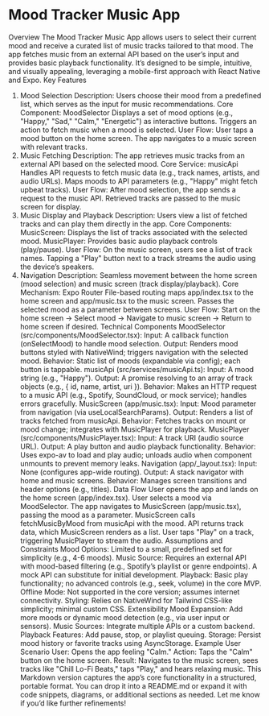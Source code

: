 #  Mood Tracker Music App
Overview
The Mood Tracker Music App allows users to select their current mood and receive a curated list of music tracks tailored to that mood. The app fetches music from an external API based on the user’s input and provides basic playback functionality. It’s designed to be simple, intuitive, and visually appealing, leveraging a mobile-first approach with React Native and Expo.
Key Features
1. Mood Selection
Description: Users choose their mood from a predefined list, which serves as the input for music recommendations.
Core Component: MoodSelector
Displays a set of mood options (e.g., "Happy," "Sad," "Calm," "Energetic") as interactive buttons.
Triggers an action to fetch music when a mood is selected.
User Flow: 
User taps a mood button on the home screen.
The app navigates to a music screen with relevant tracks.
2. Music Fetching
Description: The app retrieves music tracks from an external API based on the selected mood.
Core Service: musicApi
Handles API requests to fetch music data (e.g., track names, artists, and audio URLs).
Maps moods to API parameters (e.g., "Happy" might fetch upbeat tracks).
User Flow:
After mood selection, the app sends a request to the music API.
Retrieved tracks are passed to the music screen for display.
3. Music Display and Playback
Description: Users view a list of fetched tracks and can play them directly in the app.
Core Components:
MusicScreen: Displays the list of tracks associated with the selected mood.
MusicPlayer: Provides basic audio playback controls (play/pause).
User Flow:
On the music screen, users see a list of track names.
Tapping a "Play" button next to a track streams the audio using the device’s speakers.
4. Navigation
Description: Seamless movement between the home screen (mood selection) and music screen (track display/playback).
Core Mechanism: Expo Router
File-based routing maps app/index.tsx to the home screen and app/music.tsx to the music screen.
Passes the selected mood as a parameter between screens.
User Flow:
Start on the home screen → Select mood → Navigate to music screen → Return to home screen if desired.
Technical Components
MoodSelector (src/components/MoodSelector.tsx):
Input: A callback function (onSelectMood) to handle mood selection.
Output: Renders mood buttons styled with NativeWind; triggers navigation with the selected mood.
Behavior: Static list of moods (expandable via config); each button is tappable.
musicApi (src/services/musicApi.ts):
Input: A mood string (e.g., "Happy").
Output: A promise resolving to an array of track objects (e.g., { id, name, artist, uri }).
Behavior: Makes an HTTP request to a music API (e.g., Spotify, SoundCloud, or mock service); handles errors gracefully.
MusicScreen (app/music.tsx):
Input: Mood parameter from navigation (via useLocalSearchParams).
Output: Renders a list of tracks fetched from musicApi.
Behavior: Fetches tracks on mount or mood change; integrates with MusicPlayer for playback.
MusicPlayer (src/components/MusicPlayer.tsx):
Input: A track URI (audio source URL).
Output: A play button and audio playback functionality.
Behavior: Uses expo-av to load and play audio; unloads audio when component unmounts to prevent memory leaks.
Navigation (app/_layout.tsx):
Input: None (configures app-wide routing).
Output: A stack navigator with home and music screens.
Behavior: Manages screen transitions and header options (e.g., titles).
Data Flow
User opens the app and lands on the home screen (app/index.tsx).
User selects a mood via MoodSelector.
The app navigates to MusicScreen (app/music.tsx), passing the mood as a parameter.
MusicScreen calls fetchMusicByMood from musicApi with the mood.
API returns track data, which MusicScreen renders as a list.
User taps "Play" on a track, triggering MusicPlayer to stream the audio.
Assumptions and Constraints
Mood Options: Limited to a small, predefined set for simplicity (e.g., 4-6 moods).
Music Source: Requires an external API with mood-based filtering (e.g., Spotify’s playlist or genre endpoints). A mock API can substitute for initial development.
Playback: Basic play functionality; no advanced controls (e.g., seek, volume) in the core MVP.
Offline Mode: Not supported in the core version; assumes internet connectivity.
Styling: Relies on NativeWind for Tailwind CSS-like simplicity; minimal custom CSS.
Extensibility
Mood Expansion: Add more moods or dynamic mood detection (e.g., via user input or sensors).
Music Sources: Integrate multiple APIs or a custom backend.
Playback Features: Add pause, stop, or playlist queuing.
Storage: Persist mood history or favorite tracks using AsyncStorage.
Example User Scenario
User: Opens the app feeling "Calm."
Action: Taps the "Calm" button on the home screen.
Result: Navigates to the music screen, sees tracks like "Chill Lo-Fi Beats," taps "Play," and hears relaxing music.
This Markdown version captures the app’s core functionality in a structured, portable format. You can drop it into a README.md or expand it with code snippets, diagrams, or additional sections as needed. Let me know if you’d like further refinements!